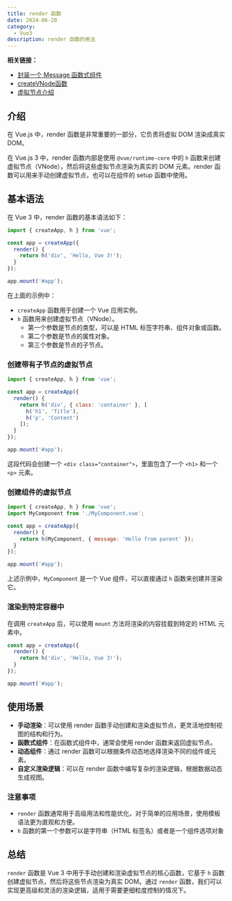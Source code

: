 ```yaml
---
title: render 函数
date: 2024-06-20
category:
  - Vue3
description: render 函数的用法
---
```


**相关链接：**

- [封装一个 Message 函数式组件](封装Message组件.md)
- [createVNode函数](createVNode.md)
- [虚拟节点介绍](vnode.component.md)

## 介绍

在 Vue.js 中，render 函数是非常重要的一部分，<span class="bg-yellow-200">它负责将虚拟 DOM 渲染成真实 DOM</span>。

在 Vue.js 3 中，render 函数内部是使用 `@vue/runtime-core` 中的 `h` 函数来创建虚拟节点（VNode），然后将这些虚拟节点渲染为真实的 DOM 元素。render 函数可以用来手动创建虚拟节点，也可以在组件的 setup 函数中使用。

## 基本语法
在 Vue 3 中，render 函数的基本语法如下：
```javascript
import { createApp, h } from 'vue';

const app = createApp({
  render() {
    return h('div', 'Hello, Vue 3!');
  }
});

app.mount('#app');
```

在上面的示例中：
- `createApp` 函数用于创建一个 Vue 应用实例。
- `h` 函数用来创建虚拟节点（VNode）。
  - 第一个参数是节点的类型，可以是 HTML 标签字符串、组件对象或函数。
  - 第二个参数是节点的属性对象。
  - 第三个参数是节点的子节点。

### 创建带有子节点的虚拟节点
```javascript
import { createApp, h } from 'vue';

const app = createApp({
  render() {
    return h('div', { class: 'container' }, [
      h('h1', 'Title'),
      h('p', 'Content')
    ]);
  }
});

app.mount('#app');

```
这段代码会创建一个 `<div class="container">`，里面包含了一个 `<h1>` 和一个 `<p>` 元素。

### 创建组件的虚拟节点
```javascript
import { createApp, h } from 'vue';
import MyComponent from './MyComponent.vue';

const app = createApp({
  render() {
    return h(MyComponent, { message: 'Hello from parent' });
  }
});

app.mount('#app');

```
上述示例中，`MyComponent` 是一个 Vue 组件，可以直接通过 `h` 函数来创建并渲染它。

### 渲染到特定容器中
在调用 `createApp` 后，可以使用 `mount` 方法将渲染的内容挂载到特定的 HTML 元素中。
```javascript
const app = createApp({
  render() {
    return h('div', 'Hello, Vue 3!');
  }
});

app.mount('#app');

```

## 使用场景
- **手动渲染**：可以使用 render 函数手动创建和渲染虚拟节点，更灵活地控制视图的结构和行为。
- **函数式组件**：在函数式组件中，通常会使用 render 函数来返回虚拟节点。
- **动态组件**：通过 render 函数可以根据条件动态地选择渲染不同的组件或元素。
- **自定义渲染逻辑**：可以在 render 函数中编写复杂的渲染逻辑，根据数据动态生成视图。

### 注意事项
- `render` 函数通常用于高级用法和性能优化，对于简单的应用场景，使用模板语法更为直观和方便。
- `h` 函数的第一个参数可以是字符串（HTML 标签名）或者是一个组件选项对象

## 总结
`render` 函数是 Vue 3 中用于手动创建和渲染虚拟节点的核心函数，它基于 `h` 函数创建虚拟节点，然后将这些节点渲染为真实 DOM。通过 `render` 函数，我们可以实现更高级和灵活的渲染逻辑，适用于需要更细粒度控制的情况下。





